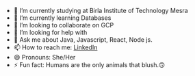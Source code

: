- 🔭 I’m currently studying at Birla Institute of Technology Mesra
- 🌱 I’m currently learning Databases
- 👯 I’m looking to collaborate on GCP
- 🤔 I’m looking for help with 
- 💬 Ask me about Java, Javascript, React, Node js.
- 📫 How to reach me: [LinkedIn](https://www.linkedin.com/in/namrata-marandi-5194b71a1/)
- 😄 Pronouns: She/Her
- ⚡ Fun fact: Humans are the only animals that blush.🙃

